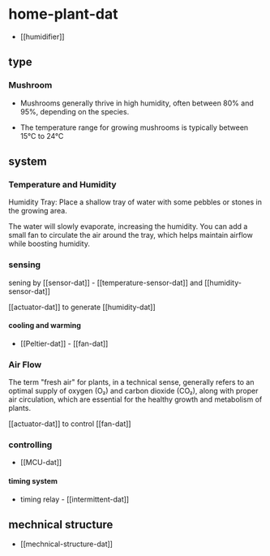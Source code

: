 
# home-plant-dat

- [[humidifier]]

## type 

### Mushroom 

- Mushrooms generally thrive in high humidity, often between 80% and 95%, depending on the species. 

- The temperature range for growing mushrooms is typically between 15°C to 24°C

## system 

### Temperature and Humidity 

Humidity Tray: Place a shallow tray of water with some pebbles or stones in the growing area. 

The water will slowly evaporate, increasing the humidity. You can add a small fan to circulate the air around the tray, which helps maintain airflow while boosting humidity.


### sensing 

sening by [[sensor-dat]] - [[temperature-sensor-dat]] and [[humidity-sensor-dat]]

[[actuator-dat]] to generate [[humidity-dat]]

#### cooling and warming 

- [[Peltier-dat]] - [[fan-dat]]


### Air Flow

The term "fresh air" for plants, in a technical sense, generally refers to an optimal supply of oxygen (O₂) and carbon dioxide (CO₂), along with proper air circulation, which are essential for the healthy growth and metabolism of plants. 

[[actuator-dat]] to control [[fan-dat]]

### controlling 

- [[MCU-dat]]

#### timing system 

- timing relay - [[intermittent-dat]]



## mechnical structure 

- [[mechnical-structure-dat]]


